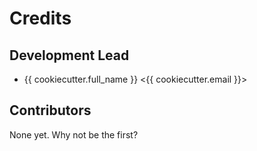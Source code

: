 Credits
=======

Development Lead
----------------

-   {{ cookiecutter.full_name }} &lt;{{ cookiecutter.email }}&gt;

Contributors
------------

None yet. Why not be the first?

